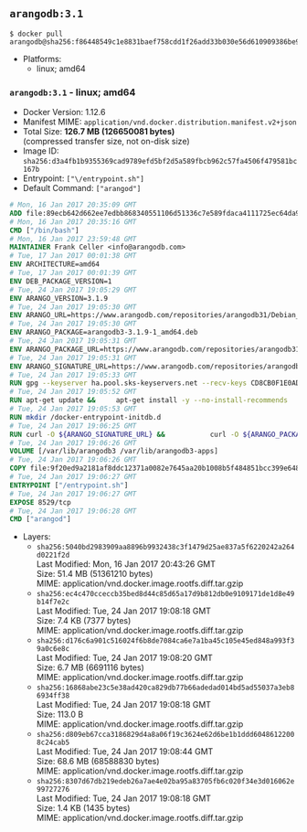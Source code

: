 ## `arangodb:3.1`

```console
$ docker pull arangodb@sha256:f86448549c1e8831baef758cdd1f26add33b030e56d610909386be941aee1267
```

-	Platforms:
	-	linux; amd64

### `arangodb:3.1` - linux; amd64

-	Docker Version: 1.12.6
-	Manifest MIME: `application/vnd.docker.distribution.manifest.v2+json`
-	Total Size: **126.7 MB (126650081 bytes)**  
	(compressed transfer size, not on-disk size)
-	Image ID: `sha256:d3a4fb1b9355369cad9789efd5bf2d5a589fbcb962c57fa4506f479581bc167b`
-	Entrypoint: `["\/entrypoint.sh"]`
-	Default Command: `["arangod"]`

```dockerfile
# Mon, 16 Jan 2017 20:35:09 GMT
ADD file:89ecb642d662ee7edbb868340551106d51336c7e589fdaca4111725ec64da957 in / 
# Mon, 16 Jan 2017 20:35:16 GMT
CMD ["/bin/bash"]
# Mon, 16 Jan 2017 23:59:48 GMT
MAINTAINER Frank Celler <info@arangodb.com>
# Tue, 17 Jan 2017 00:01:38 GMT
ENV ARCHITECTURE=amd64
# Tue, 17 Jan 2017 00:01:39 GMT
ENV DEB_PACKAGE_VERSION=1
# Tue, 24 Jan 2017 19:05:29 GMT
ENV ARANGO_VERSION=3.1.9
# Tue, 24 Jan 2017 19:05:30 GMT
ENV ARANGO_URL=https://www.arangodb.com/repositories/arangodb31/Debian_8.0
# Tue, 24 Jan 2017 19:05:30 GMT
ENV ARANGO_PACKAGE=arangodb3-3.1.9-1_amd64.deb
# Tue, 24 Jan 2017 19:05:31 GMT
ENV ARANGO_PACKAGE_URL=https://www.arangodb.com/repositories/arangodb31/Debian_8.0/amd64/arangodb3-3.1.9-1_amd64.deb
# Tue, 24 Jan 2017 19:05:31 GMT
ENV ARANGO_SIGNATURE_URL=https://www.arangodb.com/repositories/arangodb31/Debian_8.0/amd64/arangodb3-3.1.9-1_amd64.deb.asc
# Tue, 24 Jan 2017 19:05:33 GMT
RUN gpg --keyserver ha.pool.sks-keyservers.net --recv-keys CD8CB0F1E0AD5B52E93F41E7EA93F5E56E751E9B
# Tue, 24 Jan 2017 19:05:52 GMT
RUN apt-get update &&     apt-get install -y --no-install-recommends         libjemalloc1 	libsnappy1         ca-certificates         pwgen         curl     &&     rm -rf /var/lib/apt/lists/*
# Tue, 24 Jan 2017 19:05:53 GMT
RUN mkdir /docker-entrypoint-initdb.d
# Tue, 24 Jan 2017 19:06:25 GMT
RUN curl -O ${ARANGO_SIGNATURE_URL} &&           curl -O ${ARANGO_PACKAGE_URL} &&             gpg --verify ${ARANGO_PACKAGE}.asc &&     (echo arangodb3 arangodb3/password password test | debconf-set-selections) &&     (echo arangodb3 arangodb3/password_again password test | debconf-set-selections) &&     DEBIAN_FRONTEND="noninteractive" dpkg -i ${ARANGO_PACKAGE} &&     rm -rf /var/lib/arangodb3/* &&     sed -ri         -e 's!127\.0\.0\.1!0.0.0.0!g'         -e 's!^(file\s*=).*!\1 -!'         -e 's!^#\s*uid\s*=.*!uid = arangodb!'         -e 's!^#\s*gid\s*=.*!gid = arangodb!'         /etc/arangodb3/arangod.conf     &&     DEBIAN_FRONTEND="noninteractive" apt-get purge -y --auto-remove ca-certificates &&     rm -f ${ARANGO_PACKAGE}*
# Tue, 24 Jan 2017 19:06:26 GMT
VOLUME [/var/lib/arangodb3 /var/lib/arangodb3-apps]
# Tue, 24 Jan 2017 19:06:26 GMT
COPY file:9f20ed9a2181af8ddc12371a0082e7645aa20b1008b5f484851bcc399e64801e in /entrypoint.sh 
# Tue, 24 Jan 2017 19:06:27 GMT
ENTRYPOINT ["/entrypoint.sh"]
# Tue, 24 Jan 2017 19:06:27 GMT
EXPOSE 8529/tcp
# Tue, 24 Jan 2017 19:06:28 GMT
CMD ["arangod"]
```

-	Layers:
	-	`sha256:5040bd2983909aa8896b9932438c3f1479d25ae837a5f6220242a264d0221f2d`  
		Last Modified: Mon, 16 Jan 2017 20:43:26 GMT  
		Size: 51.4 MB (51361210 bytes)  
		MIME: application/vnd.docker.image.rootfs.diff.tar.gzip
	-	`sha256:ec4c470cceccb35bed8d44c85d65a17d9b812db0e9109171de1d8e49b14f7e2c`  
		Last Modified: Tue, 24 Jan 2017 19:08:18 GMT  
		Size: 7.4 KB (7377 bytes)  
		MIME: application/vnd.docker.image.rootfs.diff.tar.gzip
	-	`sha256:d176c6a901c516024f6b8de7084ca6e7a1ba45c105e45ed848a993f39a0c6e8c`  
		Last Modified: Tue, 24 Jan 2017 19:08:20 GMT  
		Size: 6.7 MB (6691116 bytes)  
		MIME: application/vnd.docker.image.rootfs.diff.tar.gzip
	-	`sha256:16868abe23c5e38ad420ca829db77b66adedad014bd5ad55037a3eb86934ff38`  
		Last Modified: Tue, 24 Jan 2017 19:08:18 GMT  
		Size: 113.0 B  
		MIME: application/vnd.docker.image.rootfs.diff.tar.gzip
	-	`sha256:d809eb67cca3186829d4a8a06f19c3624e62d6be1b1ddd60486122008c24cab5`  
		Last Modified: Tue, 24 Jan 2017 19:08:44 GMT  
		Size: 68.6 MB (68588830 bytes)  
		MIME: application/vnd.docker.image.rootfs.diff.tar.gzip
	-	`sha256:8307d67db219edeb26a7ae4e02ba95a83705fb6c020f34e3d016062e99727276`  
		Last Modified: Tue, 24 Jan 2017 19:08:18 GMT  
		Size: 1.4 KB (1435 bytes)  
		MIME: application/vnd.docker.image.rootfs.diff.tar.gzip
